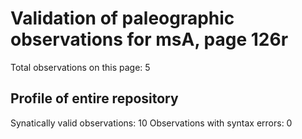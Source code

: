 # Validation of paleographic observations for msA, page 126r

Total observations on this page: 5

## Profile of entire repository
Synatically valid observations:  10
Observations with syntax errors:  0
